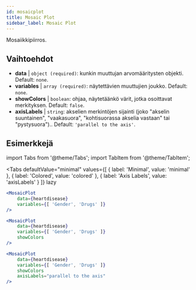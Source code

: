 ```yaml
---
id: mosaicplot
title: Mosaic Plot
sidebar_label: Mosaic Plot
---
```


Mosaiikkipiirros.

## Vaihtoehdot

* __data__ | `object (required)`: kunkin muuttujan arvomääritysten objekti. Default: `none`.
* __variables__ | `array (required)`: näytettävien muuttujien joukko. Default: `none`.
* __showColors__ | `boolean`: ohjaa, näytetäänkö värit, jotka osoittavat merkityksen. Default: `false`.
* __axisLabels__ | `string`: akselien merkintöjen sijainti (joko "akselin suuntainen", "vaakasuora", "kohtisuorassa akselia vastaan" tai "pystysuora").. Default: `'parallel to the axis'`.


## Esimerkkejä

import Tabs from '@theme/Tabs';
import TabItem from '@theme/TabItem';

<Tabs
    defaultValue="minimal"
    values={[
        { label: 'Minimal', value: 'minimal' },
        { label: 'Colored', value: 'colored' },
        { label: 'Axis Labels', value: 'axisLabels' }
    ]}
    lazy
>

<TabItem value="minimal">

```jsx live
<MosaicPlot
    data={heartdisease} 
    variables={[ 'Gender', 'Drugs' ]}
/>
```

</TabItem>

<TabItem value="colored">

```jsx live
<MosaicPlot
    data={heartdisease} 
    variables={[ 'Gender', 'Drugs' ]}
    showColors
/>
```

</TabItem>

<TabItem value="axisLabels">

```jsx live
<MosaicPlot
    data={heartdisease} 
    variables={[ 'Gender', 'Drugs' ]}
    showColors
    axisLabels="parallel to the axis"
/>
```

</TabItem>

</Tabs>
